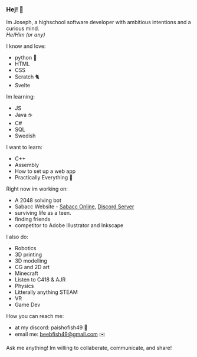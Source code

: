 ### Hej! 👋

Im Joseph, a highschool software developer with ambitious intentions and a curious mind.  
*He/Him (or any)*

I know and love:
- python 🐍
- HTML
- CSS
- Scratch 🐈
- Svelte

Im learning:
- JS
- Java ☕
- C#
- SQL
- Swedish

I want to learn:
- C++
- Assembly
- How to set up a web app
- Practically Everything 🤦

Right now im working on:
- A 2048 solving bot
- Sabacc Website - [Sabacc Online](http://sabacc.samuelanes.com/),  [Discord Server](https://discord.gg/cSYRyqufek)
- surviving life as a teen.
- finding friends
- competitor to Adobe Illustrator and Inkscape

I also do:
- Robotics
- 3D printing
- 3D modelling
- CG and 2D art
- Minecraft
- Listen to C418 & AJR
- Physics
- Litterally anything STEAM
- VR
- Game Dev

How you can reach me:
- at my discord: paishofish49 💬
- email me: beebfish49@gmail.com ✉️

Ask me anything! Im willing to collaberate, communicate, and share!
